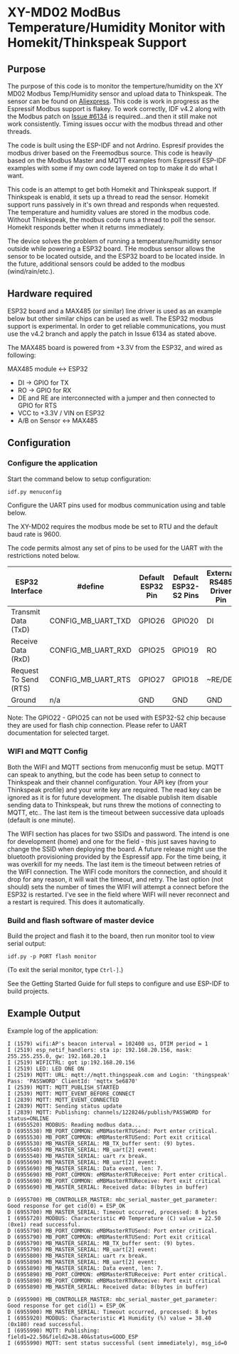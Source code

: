 # XY-MD02 ModBus Temperature/Humidity Monitor with Homekit/Thinkspeak Support

## Purpose

The purpose of this code is to monitor the temperture/humidity on the XY MD02 Modbus Temp/Humidity sensor and upload data to Thinkspeak. The sensor can be found on [Aliexpress](https://www.aliexpress.com/item/1005001475675808.html). This code is work in progress as the Espressif Modbus support is flakey. To work correctly, IDF v4.2 along with the Modbus patch on [Issue #6134](https://github.com/espressif/esp-idf/issues/6134) is required...and then it still make not work consistently. Timing issues occur with the modbus thread and other threads.

The code is built using the ESP-IDF and not Ardrino. Espresif provides the modbus driver based on the Freemodbus source. This code is heavily based on the Modbus Master and MQTT examples from Espressif ESP-IDF examples with some if my own code layered on top to make it do what I want.

This code is an attempt to get both Homekit and Thinkspeak support. If Thinkspeak is enabld, it sets up a thread to read the sensor. Homekit support runs passively in it's own thread and responds when requested. The temperature and humidity values are stored in the modbus code. Without Thinkspeak, the modbus code runs a thread to poll the sensor. Homekit responds better when it returns immediately.

The device solves the problem of running a temperature/humidity sensor outside while powering a ESP32 board. THe modbus sensor allows the sensor to be located outside, and the ESP32 board to be located inside. In the future, additional sensors could be added to the modbus (wind/rain/etc.).

## Hardware required

ESP32 board and a MAX485 (or similar) line driver is used as an example below but other similar chips can be used as well. The ESP32 modbus support is experimental. In order to get reliable communications, you must use the v4.2 branch and apply the patch in Issue 6134 as stated above.

The MAX485 board is powered from +3.3V from the ESP32, and wired as following:

MAX485 module <-> ESP32

* DI -> GPIO for TX
* RO -> GPIO for RX
* DE and RE are interconnected with a jumper and then connected to GPIO for RTS
* VCC to +3.3V / VIN on ESP32
* A/B on Sensor <-> MAX485

## Configuration

### Configure the application

Start the command below to setup configuration:

```bash
idf.py menuconfig
```

Configure the UART pins used for modbus communication using and table below.

The XY-MD02 requires the modbus mode be set to RTU and the default baud rate is 9600. 

The code permits almost any set of pins to be used for the UART with the restrictions noted below.

  | ESP32 Interface       | #define            | Default ESP32 Pin     | Default ESP32-S2 Pins | External RS485 Driver Pin |
  | ----------------------|--------------------|-----------------------|-----------------------|---------------------------|
  | Transmit Data (TxD)   | CONFIG_MB_UART_TXD | GPIO26                | GPIO20                | DI                        |
  | Receive Data (RxD)    | CONFIG_MB_UART_RXD | GPIO25                | GPIO19                | RO                        |
  | Request To Send (RTS) | CONFIG_MB_UART_RTS | GPIO27                | GPIO18                | ~RE/DE                    |
  | Ground                | n/a                | GND                   | GND                   | GND                       |

Note: The GPIO22 - GPIO25 can not be used with ESP32-S2 chip because they are used for flash chip connection. Please refer to UART documentation for selected target.

### WIFI and MQTT Config

Both the WIFI and MQTT sections from menuconfig must be setup. MQTT can speak to anything, but the code has been setup to connect to Thinkspeak and their channel configuration. Your API key (from your Thinkspeak profile) and your write key are required. The read key can be ignored as it is for future development. The disable publish item disable sending data to Thinkspeak, but runs threw the motions of connecting to MQTT, etc.. The last item is the timeout between successive data uploads (default is one minute).

The WIFI section has places for two SSIDs and password. The intend is one for development (home) and one for the field - this just saves having to change the SSID when deploying the board. A future release might use the bluetooth provisioning provided by the Espressif app. For the time being, it was overkill for my needs. The last item is the timeout between retries of the WIFI connection. The WIFI code monitors the connection, and should it drop for any reason, it will wait the timeout, and retry. The last option (not should) sets the number of times the WIFI will attempt a connect before the ESP32 is restarted. I've see in the field where WIFI will never reconnect and a restart is required. This does it automatically.

### Build and flash software of master device

Build the project and flash it to the board, then run monitor tool to view serial output:
```
idf.py -p PORT flash monitor
```

(To exit the serial monitor, type ``Ctrl-]``.)

See the Getting Started Guide for full steps to configure and use ESP-IDF to build projects.

## Example Output
Example log of the application:
```
I (1579) wifi:AP's beacon interval = 102400 us, DTIM period = 1
I (2519) esp_netif_handlers: sta ip: 192.168.20.156, mask: 255.255.255.0, gw: 192.168.20.1
I (2519) WIFICTRL: got ip:192.168.20.156
I (2519) LED: LED ONE ON
I (2519) MQTT: URL: mqtt://mqtt.thingspeak.com and Login: 'thingspeak' Pass: 'PASSWORD' ClientId: 'mqttx_5e6870'
I (2539) MQTT: MQTT_PUBLISH_STARTED
I (2539) MQTT: MQTT_EVENT_BEFORE_CONNECT
I (2839) MQTT: MQTT_EVENT_CONNECTED
I (2839) MQTT: Sending status update
I (2839) MQTT: Publishing: channels/1228246/publish/PASSWORD for status=ONLINE
I (6955520) MODBUS: Reading modbus data...
D (6955530) MB_PORT_COMMON: eMBMasterRTUSend: Port enter critical.
D (6955530) MB_PORT_COMMON: eMBMasterRTUSend: Port exit critical
D (6955530) MB_MASTER_SERIAL: MB_TX_buffer sent: (9) bytes.
D (6955540) MB_MASTER_SERIAL: MB_uart[2] event:
D (6955540) MB_MASTER_SERIAL: uart rx break.
D (6955690) MB_MASTER_SERIAL: MB_uart[2] event:
D (6955690) MB_MASTER_SERIAL: Data event, len: 7.
D (6955690) MB_PORT_COMMON: eMBMasterRTUReceive: Port enter critical.
D (6955690) MB_PORT_COMMON: eMBMasterRTUReceive: Port exit critical
D (6955690) MB_MASTER_SERIAL: Received data: 8(bytes in buffer)

D (6955700) MB_CONTROLLER_MASTER: mbc_serial_master_get_parameter: Good response for get cid(0) = ESP_OK
D (6955700) MB_MASTER_SERIAL: Timeout occurred, processed: 8 bytes
I (6955720) MODBUS: Characteristic #0 Temperature (C) value = 22.50 (0xe1) read successful.
D (6955790) MB_PORT_COMMON: eMBMasterRTUSend: Port enter critical.
D (6955790) MB_PORT_COMMON: eMBMasterRTUSend: Port exit critical
D (6955790) MB_MASTER_SERIAL: MB_TX_buffer sent: (9) bytes.
D (6955790) MB_MASTER_SERIAL: MB_uart[2] event:
D (6955800) MB_MASTER_SERIAL: uart rx break.
D (6955890) MB_MASTER_SERIAL: MB_uart[2] event:
D (6955890) MB_MASTER_SERIAL: Data event, len: 7.
D (6955890) MB_PORT_COMMON: eMBMasterRTUReceive: Port enter critical.
D (6955890) MB_PORT_COMMON: eMBMasterRTUReceive: Port exit critical
D (6955890) MB_MASTER_SERIAL: Received data: 8(bytes in buffer)

D (6955900) MB_CONTROLLER_MASTER: mbc_serial_master_get_parameter: Good response for get cid(1) = ESP_OK
D (6955900) MB_MASTER_SERIAL: Timeout occurred, processed: 8 bytes
I (6955920) MODBUS: Characteristic #1 Humidity (%) value = 38.40 (0x180) read successful.
I (6955990) MQTT: Publishing: field1=22.50&field2=38.40&status=GOOD_ESP
I (6955990) MQTT: sent status successful (sent immediately), msg_id=0

```
